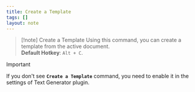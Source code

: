 ```yaml
---
title: Create a Template
tags: []
layout: note
---
```


> [!note] Create a Template
> Using this command, you can create a template from the active document.  
> **Default Hotkey**:  `Alt + C`.
> 

> [!important]
> If you don't see **`Create a Template`** command, you need to enable it in the settings of Text Generator plugin.  